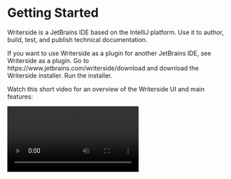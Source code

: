 # Getting Started

Writerside is a JetBrains IDE based on the IntelliJ platform. Use it to author, build, test, and publish technical documentation.


<warning>
If you want to use Writerside as a plugin for another JetBrains IDE, see Writerside as a plugin.
</warning>

<procedure title="Install Writerside">
<step>
Go to https://www.jetbrains.com/writerside/download and download the Writerside installer.
</step>
<step>
Run the installer.
</step>
</procedure>

Watch this short video for an overview of the Writerside UI and main features:

<video src="Watch this short video for an overview of the Writerside UI and main features:"/>